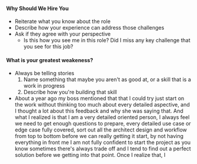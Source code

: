 #### Why Should We Hire You
- Reiterate what you know about the role
- Describe how your experience can address those challenges
- Ask if they agree with your perspective
	- Is this how you see me in this role? Did I miss any key challenge that you see for this job?
#### What is your greatest weakeness?
- Always be telling stories
	1. Name something that maybe you aren't as good at, or a skill that is a work in progress
	2. Describe how you're building that skill
- About a year ago my boss mentioned that that I could try just start on the work without thinking too much about every detailed aspective, and I thought a lot about this feedback and why she was saying that. And what I realized is that I am a very detailed oriented person, I always feel we need to get enough questions to prepare, every detailed use case or edge case fully covered, sort out all the architect design  and workflow from top to bottom before we can really getting it start, by not having everything in front me I am not fully confident to start the project as you know sometimes there's always trade off and I tend to find out a perfect solution before we getting into that point. Once I realize that, I 
<!--stackedit_data:
eyJoaXN0b3J5IjpbLTY4OTk1NTk4NV19
-->